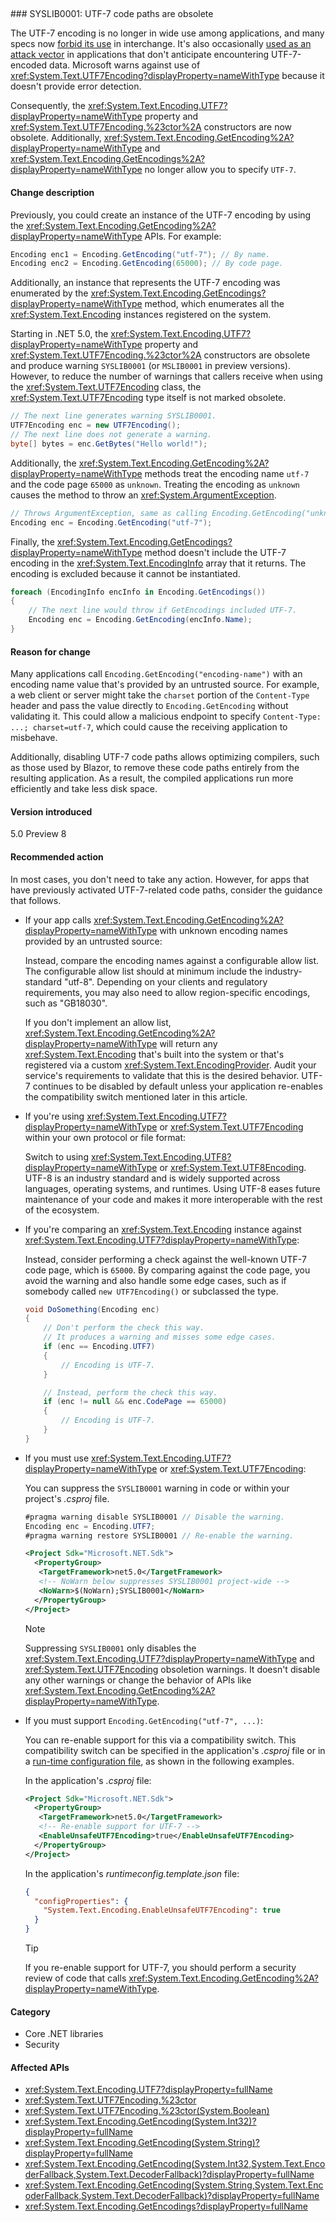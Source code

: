 <h2 id="utf-7-code-paths-are-obsolete"></h2>
### SYSLIB0001: UTF-7 code paths are obsolete

The UTF-7 encoding is no longer in wide use among applications, and many specs now [forbid its use](https://security.stackexchange.com/a/68609/3573) in interchange. It's also occasionally [used as an attack vector](https://cve.mitre.org/cgi-bin/cvekey.cgi?keyword=utf-7) in applications that don't anticipate encountering UTF-7-encoded data. Microsoft warns against use of <xref:System.Text.UTF7Encoding?displayProperty=nameWithType> because it doesn't provide error detection.

Consequently, the <xref:System.Text.Encoding.UTF7?displayProperty=nameWithType> property and <xref:System.Text.UTF7Encoding.%23ctor%2A> constructors are now obsolete. Additionally, <xref:System.Text.Encoding.GetEncoding%2A?displayProperty=nameWithType> and <xref:System.Text.Encoding.GetEncodings%2A?displayProperty=nameWithType> no longer allow you to specify `UTF-7`.

#### Change description

Previously, you could create an instance of the UTF-7 encoding by using the <xref:System.Text.Encoding.GetEncoding%2A?displayProperty=nameWithType> APIs. For example:

```csharp
Encoding enc1 = Encoding.GetEncoding("utf-7"); // By name.
Encoding enc2 = Encoding.GetEncoding(65000); // By code page.
```

Additionally, an instance that represents the UTF-7 encoding was enumerated by the <xref:System.Text.Encoding.GetEncodings?displayProperty=nameWithType> method, which enumerates all the <xref:System.Text.Encoding> instances registered on the system.

Starting in .NET 5.0, the <xref:System.Text.Encoding.UTF7?displayProperty=nameWithType> property and <xref:System.Text.UTF7Encoding.%23ctor%2A> constructors are obsolete and produce warning `SYSLIB0001` (or `MSLIB0001` in preview versions). However, to reduce the number of warnings that callers receive when using the <xref:System.Text.UTF7Encoding> class, the <xref:System.Text.UTF7Encoding> type itself is not marked obsolete.

```csharp
// The next line generates warning SYSLIB0001.
UTF7Encoding enc = new UTF7Encoding();
// The next line does not generate a warning.
byte[] bytes = enc.GetBytes("Hello world!");
```

Additionally, the <xref:System.Text.Encoding.GetEncoding%2A?displayProperty=nameWithType> methods treat the encoding name `utf-7` and the code page `65000` as `unknown`. Treating the encoding as `unknown` causes the method to throw an <xref:System.ArgumentException>.

```csharp
// Throws ArgumentException, same as calling Encoding.GetEncoding("unknown").
Encoding enc = Encoding.GetEncoding("utf-7");
```

Finally, the <xref:System.Text.Encoding.GetEncodings?displayProperty=nameWithType> method doesn't include the UTF-7 encoding in the <xref:System.Text.EncodingInfo> array that it returns. The encoding is excluded because it cannot be instantiated.

```csharp
foreach (EncodingInfo encInfo in Encoding.GetEncodings())
{
    // The next line would throw if GetEncodings included UTF-7.
    Encoding enc = Encoding.GetEncoding(encInfo.Name);
}
```

#### Reason for change

Many applications call `Encoding.GetEncoding("encoding-name")` with an encoding name value that's provided by an untrusted source. For example, a web client or server might take the `charset` portion of the `Content-Type` header and pass the value directly to `Encoding.GetEncoding` without validating it. This could allow a malicious endpoint to specify `Content-Type: ...; charset=utf-7`, which could cause the receiving application to misbehave.

Additionally, disabling UTF-7 code paths allows optimizing compilers, such as those used by Blazor, to remove these code paths entirely from the resulting application. As a result, the compiled applications run more efficiently and take less disk space.

#### Version introduced

5.0 Preview 8

#### Recommended action

In most cases, you don't need to take any action. However, for apps that have previously activated UTF-7-related code paths, consider the guidance that follows.

- If your app calls <xref:System.Text.Encoding.GetEncoding%2A?displayProperty=nameWithType> with unknown encoding names provided by an untrusted source:

  Instead, compare the encoding names against a configurable allow list. The configurable allow list should at minimum include the industry-standard "utf-8". Depending on your clients and regulatory requirements, you may also need to allow region-specific encodings, such as "GB18030".

  If you don't implement an allow list, <xref:System.Text.Encoding.GetEncoding%2A?displayProperty=nameWithType> will return any <xref:System.Text.Encoding> that's built into the system or that's registered via a custom <xref:System.Text.EncodingProvider>. Audit your service's requirements to validate that this is the desired behavior. UTF-7 continues to be disabled by default unless your application re-enables the compatibility switch mentioned later in this article.

- If you're using <xref:System.Text.Encoding.UTF7?displayProperty=nameWithType> or <xref:System.Text.UTF7Encoding> within your own protocol or file format:

  Switch to using <xref:System.Text.Encoding.UTF8?displayProperty=nameWithType> or <xref:System.Text.UTF8Encoding>. UTF-8 is an industry standard and is widely supported across languages, operating systems, and runtimes. Using UTF-8 eases future maintenance of your code and makes it more interoperable with the rest of the ecosystem.

- If you're comparing an <xref:System.Text.Encoding> instance against <xref:System.Text.Encoding.UTF7?displayProperty=nameWithType>:

  Instead, consider performing a check against the well-known UTF-7 code page, which is `65000`. By comparing against the code page, you avoid the warning and also handle some edge cases, such as if somebody called `new UTF7Encoding()` or subclassed the type.

  ```csharp
  void DoSomething(Encoding enc)
  {
      // Don't perform the check this way.
      // It produces a warning and misses some edge cases.
      if (enc == Encoding.UTF7)
      {
          // Encoding is UTF-7.
      }

      // Instead, perform the check this way.
      if (enc != null && enc.CodePage == 65000)
      {
          // Encoding is UTF-7.
      }
  }
  ```

- If you must use <xref:System.Text.Encoding.UTF7?displayProperty=nameWithType> or <xref:System.Text.UTF7Encoding>:

  You can suppress the `SYSLIB0001` warning in code or within your project's *.csproj* file.

  ```csharp
  #pragma warning disable SYSLIB0001 // Disable the warning.
  Encoding enc = Encoding.UTF7;
  #pragma warning restore SYSLIB0001 // Re-enable the warning.
  ```

  ```xml
  <Project Sdk="Microsoft.NET.Sdk">
    <PropertyGroup>
     <TargetFramework>net5.0</TargetFramework>
     <!-- NoWarn below suppresses SYSLIB0001 project-wide -->
     <NoWarn>$(NoWarn);SYSLIB0001</NoWarn>
    </PropertyGroup>
  </Project>
  ```

  > [!NOTE]
  > Suppressing `SYSLIB0001` only disables the <xref:System.Text.Encoding.UTF7?displayProperty=nameWithType> and <xref:System.Text.UTF7Encoding> obsoletion warnings. It doesn't disable any other warnings or change the behavior of APIs like <xref:System.Text.Encoding.GetEncoding%2A?displayProperty=nameWithType>.

- If you must support `Encoding.GetEncoding("utf-7", ...)`:

  You can re-enable support for this via a compatibility switch. This compatibility switch can be specified in the application's *.csproj* file or in a [run-time configuration file](../../../../docs/core/run-time-config/index.md), as shown in the following examples.

  In the application's *.csproj* file:

  ```xml
  <Project Sdk="Microsoft.NET.Sdk">
    <PropertyGroup>
     <TargetFramework>net5.0</TargetFramework>
     <!-- Re-enable support for UTF-7 -->
     <EnableUnsafeUTF7Encoding>true</EnableUnsafeUTF7Encoding>
    </PropertyGroup>
  </Project>
  ```

  In the application's *runtimeconfig.template.json* file:

  ```json
  {
    "configProperties": {
      "System.Text.Encoding.EnableUnsafeUTF7Encoding": true
    }
  }
  ```

  > [!TIP]
  > If you re-enable support for UTF-7, you should perform a security review of code that calls <xref:System.Text.Encoding.GetEncoding%2A?displayProperty=nameWithType>.

#### Category

- Core .NET libraries
- Security

#### Affected APIs

- <xref:System.Text.Encoding.UTF7?displayProperty=fullName>
- <xref:System.Text.UTF7Encoding.%23ctor>
- <xref:System.Text.UTF7Encoding.%23ctor(System.Boolean)>
- <xref:System.Text.Encoding.GetEncoding(System.Int32)?displayProperty=fullName>
- <xref:System.Text.Encoding.GetEncoding(System.String)?displayProperty=fullName>
- <xref:System.Text.Encoding.GetEncoding(System.Int32,System.Text.EncoderFallback,System.Text.DecoderFallback)?displayProperty=fullName>
- <xref:System.Text.Encoding.GetEncoding(System.String,System.Text.EncoderFallback,System.Text.DecoderFallback)?displayProperty=fullName>
- <xref:System.Text.Encoding.GetEncodings?displayProperty=fullName>

<!--

#### Affected APIs

- `System.Text.Encoding.UTF7`
- `System.Text.UTF7Encoding.#ctor`
- `System.Text.UTF7Encoding.#ctor(System.Boolean)`
- `System.Text.Encoding.GetEncoding(System.Int32)`
- `System.Text.Encoding.GetEncoding(System.String)`
- `System.Text.Encoding.GetEncoding(System.Int32,System.Text.EncoderFallback,System.Text.DecoderFallback)`
- `System.Text.Encoding.GetEncoding(System.String,System.Text.EncoderFallback,System.Text.DecoderFallback)`
- `System.Text.Encoding.GetEncodings`

-->
